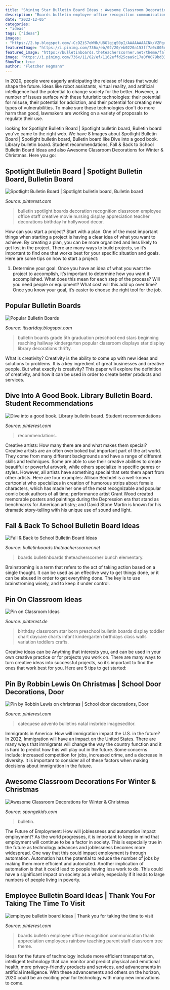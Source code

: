 ```yaml
---
title: "Shining Star Bulletin Board Ideas : Awesome Classroom Decorations For Winter &amp; Christmas"
description: "Boards bulletin employee office recognition communication thank appreciation employees rainbow teaching parent staff classroom tree theme"
date: "2022-12-05"
categories:
- "ideas"
tags: ["ideas"]
images:
- "https://2.bp.blogspot.com/-CcDZiS7oWHk/U8GlgjgS0pI/AAAAAAAACNk/VZPgrlbtAAM/s1600/5thgrade.jpg"
featuredImage: "https://i.pinimg.com/736x/eb/02/20/eb0220a153ff7a0c005deed7e26f5d19--library-bulletin-boards-dive.jpg"
featured_image: "https://bulletinboards.theteacherscorner.net/theme/fall/wild-bunch.jpg"
image: "https://i.pinimg.com/736x/11/62/ef/1162effd25caa9c17a0f0079bd33b9cb--spotlight-bulletin-board-nursing-bulletin-board-ideas.jpg"
ShowToc: true
author: "Fletcher Hegmann"
---
```



In 2020, people were eagerly anticipating the release of ideas that would shape the future. Ideas like robot assistants, virtual reality, and artificial intelligence had the potential to change society for the better. However, a number of issues surface with these futuristic technologies: their potential for misuse, their potential for addiction, and their potential for creating new types of vulnerabilities. To make sure these technologies don't do more harm than good, lawmakers are working on a variety of proposals to regulate their use.

	

		
looking for Spotlight Bulletin Board | Spotlight bulletin board, Bulletin board you've came to the right web. We have 8 Images about Spotlight Bulletin Board | Spotlight bulletin board, Bulletin board like Dive into a good book. Library bulletin board. Student recommendations, Fall &amp; Back to School Bulletin Board Ideas and also Awesome Classroom Decorations for Winter &amp; Christmas. Here you go:
		
    
## Spotlight Bulletin Board | Spotlight Bulletin Board, Bulletin Board

<img loading=lazy src="https://i.pinimg.com/736x/11/62/ef/1162effd25caa9c17a0f0079bd33b9cb--spotlight-bulletin-board-nursing-bulletin-board-ideas.jpg" onerror="this.onerror=null;this.src='https://tse4.mm.bing.net/th?id=OIP.Ua3OQh7LM0UekJlnu2hIWAHaJ3&amp;pid=15.1';" alt="Spotlight Bulletin Board | Spotlight bulletin board, Bulletin board">

_Source: pinterest.com_

>bulletin spotlight boards decoration recognition classroom employee office staff creative movie nursing display appreciation teacher decorations birthday hr hollywood decor. 

	

How can you start a project?
Start with a plan. One of the most important things when starting a project is having a clear idea of what you want to achieve. By creating a plan, you can be more organized and less likely to get lost in the project. There are many ways to build projects, so it’s important to find one that works best for your specific situation and goals. Here are some tips on how to start a project: 
1. Determine your goal: Once you have an idea of what you want the project to accomplish, it’s important to determine how you want it accomplished. What does this mean for each step of the process? Will you need people or equipment? What cost will this add up over time? Once you know your goal, it’s easier to choose the right tool for the job.


    
## Popular Bulletin Boards

<img loading=lazy src="https://2.bp.blogspot.com/-CcDZiS7oWHk/U8GlgjgS0pI/AAAAAAAACNk/VZPgrlbtAAM/s1600/5thgrade.jpg" onerror="this.onerror=null;this.src='https://tse3.mm.bing.net/th?id=OIP.v5EErxnY0ZHXJE9TXlMyWgHaFj&amp;pid=15.1';" alt="Popular Bulletin Boards">

_Source: itisartday.blogspot.com_

>bulletin boards grade 5th graduation preschool end stars beginning reaching hallway kindergarten popular classroom displays star display library decorations thrifty. 

	

What is creativity?
Creativity is the ability to come up with new ideas and solutions to problems. It is a key ingredient of great businesses and creative people. But what exactly is creativity? This paper will explore the definition of creativity, and how it can be used in order to create better products and services.

    
## Dive Into A Good Book. Library Bulletin Board. Student Recommendations

<img loading=lazy src="https://i.pinimg.com/736x/eb/02/20/eb0220a153ff7a0c005deed7e26f5d19--library-bulletin-boards-dive.jpg" onerror="this.onerror=null;this.src='https://tse2.mm.bing.net/th?id=OIP.1elvFz2DMz7YlJ7RMhYAhgHaJ3&amp;pid=15.1';" alt="Dive into a good book. Library bulletin board. Student recommendations">

_Source: pinterest.com_

>recommendations. 

	

Creative artists: How many there are and what makes them special?
Creative artists are an often overlooked but important part of the art world. They come from many different backgrounds and have a range of different skills and techniques. Some are able to use their creative abilities to create beautiful or powerful artwork, while others specialize in specific genres or styles. However, all artists have something special that sets them apart from other artists. Here are four examples: 
Allison Bechdel is a well-known cartoonist who specializes in creation of humorous strips about female characters, which has made her one of the most recognizable and popular comic book authors of all time; performance artist Grant Wood created memorable posters and paintings during the Depression era that stand as benchmarks for American artistry; and David Stone Martin is known for his dramatic story-telling with his unique use of sound and light.

    
## Fall &amp; Back To School Bulletin Board Ideas

<img loading=lazy src="https://bulletinboards.theteacherscorner.net/theme/fall/wild-bunch.jpg" onerror="this.onerror=null;this.src='https://tse3.mm.bing.net/th?id=OIP.KJnFNEGhbkLV2yTsocfffAHaF8&amp;pid=15.1';" alt="Fall &amp; Back to School Bulletin Board Ideas">

_Source: bulletinboards.theteacherscorner.net_

>boards bulletinboards theteacherscorner bunch elementary. 

	

Brainstroming is a term that refers to the act of taking action based on a single thought. It can be used as an effective way to get things done, or it can be abused in order to get everything done. The key is to use brainstroming wisely, and to keep it under control.

    
## Pin On Classroom Ideas

<img loading=lazy src="https://i.pinimg.com/originals/d4/ae/55/d4ae55bbefa3921bf3041943355646bd.jpg" onerror="this.onerror=null;this.src='https://tse4.mm.bing.net/th?id=OIP.a5P2yeHnuWBpAo9ehTaU6AHaJ4&amp;pid=15.1';" alt="Pin on Classroom Ideas">

_Source: pinterest.de_

>birthday classroom star born preschool bulletin boards display toddler chart daycare charts infant kindergarten birthdays class walls variation toddlers crafts. 

	

Creative ideas can be Anything that interests you, and can be used in your own creative practice or for projects you work on. There are many ways to turn creative ideas into successful projects, so it’s important to find the ones that work best for you. Here are 5 tips to get started: 

    
## Pin By Robbin Lewis On Christmas | School Door Decorations, Door

<img loading=lazy src="https://i.pinimg.com/originals/34/2a/0b/342a0b6e6267dcf4b87bebc8e8c6a713.jpg" onerror="this.onerror=null;this.src='https://tse1.mm.bing.net/th?id=OIP.xKPGO_5QTVNTdwADPufM6gHaJ4&amp;pid=15.1';" alt="Pin by Robbin Lewis on christmas | School door decorations, Door">

_Source: pinterest.com_

>catequese advento bulletins natal insbride imageseditor. 

	

Immigrants in America: How will immigration impact the U.S. in the future?
In 2022, Immigration will have an impact on the United States. There are many ways that immigrants will change the way the country function and it is hard to predict how this will play out in the future. Some concerns include: increased competition for jobs, increased crime, and a decrease in diversity. It is important to consider all of these factors when making decisions about immigration in the future.

    
## Awesome Classroom Decorations For Winter &amp; Christmas

<img loading=lazy src="https://spongekids.com/wp-content/uploads/2016/11/christmas-bulletin-board/18-christmas-bulletin-board-ideas.jpg" onerror="this.onerror=null;this.src='https://tse1.mm.bing.net/th?id=OIP.TjVqPpF4VYqsvtlJ3YVIVgHaNL&amp;pid=15.1';" alt="Awesome Classroom Decorations for Winter &amp; Christmas">

_Source: spongekids.com_

>bulletin. 

	

The Future of Employment: How will joblessness and automation impact employment?
As the world progresses, it is important to keep in mind that employment will continue to be a factor in society. This is especially true in the future as technology advances and joblessness becomes more widespread. One way that this could impact employment is through automation. Automation has the potential to reduce the number of jobs by making them more efficient and automated. Another implication of automation is that it could lead to people having less work to do. This could have a significant impact on society as a whole, especially if it leads to large numbers of people living in poverty.

    
## Employee Bulletin Board Ideas | Thank You For Taking The Time To Visit

<img loading=lazy src="https://s-media-cache-ak0.pinimg.com/736x/28/1e/6a/281e6ae0aec3ade3ad469438fa890e5f.jpg" onerror="this.onerror=null;this.src='https://tse3.mm.bing.net/th?id=OIP.2yb7SLEmynBbVD3v9Sv-WgHaFj&amp;pid=15.1';" alt="employee bulletin board ideas | Thank you for taking the time to visit">

_Source: pinterest.com_

>boards bulletin employee office recognition communication thank appreciation employees rainbow teaching parent staff classroom tree theme. 

	

Ideas for the future of technology include more efficient transportation, intelligent technology that can monitor and predict physical and emotional health, more privacy-friendly products and services, and advancements in artificial intelligence. With these advancements and others on the horizon, 2020 could be an exciting year for technology with many new innovations to come.


